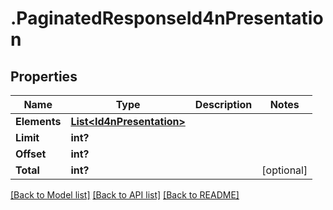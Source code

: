 # .PaginatedResponseId4nPresentation
## Properties

Name | Type | Description | Notes
------------ | ------------- | ------------- | -------------
**Elements** | [**List&lt;Id4nPresentation&gt;**](Id4nPresentation.md) |  | 
**Limit** | **int?** |  | 
**Offset** | **int?** |  | 
**Total** | **int?** |  | [optional] 

[[Back to Model list]](../README.md#documentation-for-models) [[Back to API list]](../README.md#documentation-for-api-endpoints) [[Back to README]](../README.md)


